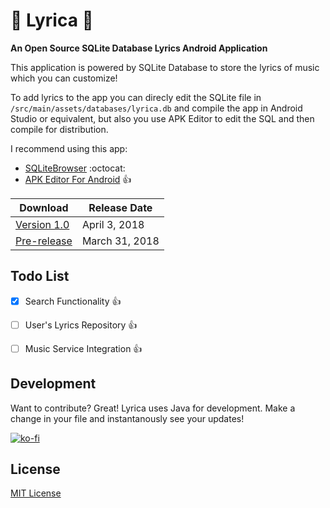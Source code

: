 # :rocket: Lyrica :rocket:
**An Open Source SQLite Database Lyrics Android Application**

This application is powered by SQLite Database to store the lyrics of music which you can customize!

To add lyrics to the app you can direcly edit the SQLite file in `/src/main/assets/databases/lyrica.db` and compile the app in Android Studio or equivalent, but also you use APK Editor to edit the SQL and then compile for distribution.


I recommend using this app:
  * [SQLiteBrowser](https://github.com/sqlitebrowser/sqlitebrowser) :octocat:
  * [APK Editor For Android](https://play.google.com/store/apps/details?id=com.gmail.heagoo.apkeditor&hl=en) :+1:
  
Download | Release Date
------------ | -------------
[Version 1.0](https://github.com/lfasmpao/Lyrica/releases/download/1.0/app-debug.apk) | April 3, 2018
[Pre-release](https://github.com/lfasmpao/Lyrica/releases/download/0.1/app-debug.apk) | March 31, 2018


Todo List
---------
  - [x] Search Functionality :+1:
  - [ ] User's Lyrics Repository :+1:
  - [ ] Music Service Integration :+1:


Development
----------
Want to contribute? Great!
Lyrica uses Java for development.
Make a change in your file and instantanously see your updates!

[![ko-fi](https://www.ko-fi.com/img/donate_sm.png)](https://ko-fi.com/A362BEU)

License
---------
 [MIT License](https://github.com/lfasmpao/Lyrica/blob/master/LICENSE.md)

